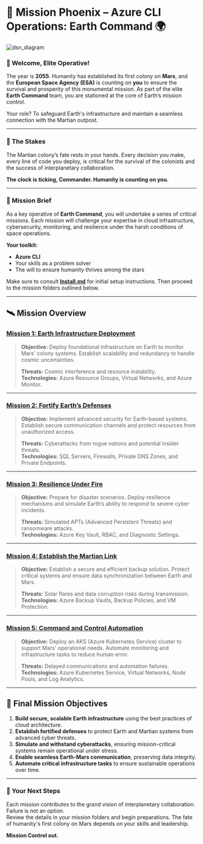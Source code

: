 # 🚀 **Mission Phoenix – Azure CLI Operations: Earth Command** 🌍

![dsn_diagram](https://github.com/user-attachments/assets/592b51aa-97bc-43a1-81ac-a690dcb598f0)

### **🌌 Welcome, Elite Operative!**

The year is **2055**. Humanity has established its first colony on **Mars**, and the **European Space Agency (ESA)** is counting on **you** to ensure the survival and prosperity of this monumental mission. As part of the elite **Earth Command** team, you are stationed at the core of Earth’s mission control. 

Your role? To safeguard Earth's infrastructure and maintain a seamless connection with the Martian outpost.

---

### **🔐 The Stakes**

The Martian colony’s fate rests in your hands. Every decision you make, every line of code you deploy, is critical for the survival of the colonists and the success of interplanetary collaboration.

**The clock is ticking, Commander. Humanity is counting on you.**

---

### **📝 Mission Brief**

As a key operative of **Earth Command**, you will undertake a series of critical missions. Each mission will challenge your expertise in cloud infrastructure, cybersecurity, monitoring, and resilience under the harsh conditions of space operations.

**Your toolkit:**  

- **Azure CLI**  
- Your skills as a problem solver  
- The will to ensure humanity thrives among the stars  

Make sure to consult **[Install.md](Install.md)** for initial setup instructions. Then proceed to the mission folders outlined below.

---

## 🛰️ **Mission Overview**

### **[Mission 1: Earth Infrastructure Deployment](Missions/mission_1.md)**
> **Objective:** Deploy foundational infrastructure on Earth to monitor Mars' colony systems. Establish scalability and redundancy to handle cosmic uncertainties.
>
> **Threats:** Cosmic interference and resource instability.  
> **Technologies:** Azure Resource Groups, Virtual Networks, and Azure Monitor.

---

### **[Mission 2: Fortify Earth’s Defenses](Missions/mission_2.md)**
> **Objective:** Implement advanced security for Earth-based systems. Establish secure communication channels and protect resources from unauthorized access.  
>
> **Threats:** Cyberattacks from rogue nations and potential insider threats.  
> **Technologies:** SQL Servers, Firewalls, Private DNS Zones, and Private Endpoints.

---

### **[Mission 3: Resilience Under Fire](Missions/mission_3.md)**
> **Objective:** Prepare for disaster scenarios. Deploy resilience mechanisms and simulate Earth’s ability to respond to severe cyber incidents.  
>
> **Threats:** Simulated APTs (Advanced Persistent Threats) and ransomware attacks.  
> **Technologies:** Azure Key Vault, RBAC, and Diagnostic Settings.

---

### **[Mission 4: Establish the Martian Link](Missions/mission_4.md)**
> **Objective:** Establish a secure and efficient backup solution. Protect critical systems and ensure data synchronization between Earth and Mars.  
>
> **Threats:** Solar flares and data corruption risks during transmission.  
> **Technologies:** Azure Backup Vaults, Backup Policies, and VM Protection.

---

### **[Mission 5: Command and Control Automation](Missions/mission_5.md)**
> **Objective:** Deploy an AKS (Azure Kubernetes Service) cluster to support Mars' operational needs. Automate monitoring and infrastructure tasks to reduce human error.  
>
> **Threats:** Delayed communications and automation failures.  
> **Technologies:** Azure Kubernetes Service, Virtual Networks, Node Pools, and Log Analytics.

---

## 🎯 **Final Mission Objectives**

1. **Build secure, scalable Earth infrastructure** using the best practices of cloud architecture.  
2. **Establish fortified defenses** to protect Earth and Martian systems from advanced cyber threats.  
3. **Simulate and withstand cyberattacks**, ensuring mission-critical systems remain operational under stress.  
4. **Enable seamless Earth-Mars communication**, preserving data integrity.  
5. **Automate critical infrastructure tasks** to ensure sustainable operations over time.

---

### **💼 Your Next Steps**

Each mission contributes to the grand vision of interplanetary collaboration. Failure is not an option.  
Review the details in your mission folders and begin preparations. The fate of humanity's first colony on Mars depends on your skills and leadership.  

**Mission Control out.**
